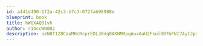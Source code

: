 ```yaml
---
id: a441d490-1f2a-42c3-b7c3-0727ab98988e
blueprint: book
title: hWOXAQB1vh
author: r14ccWN00z
description: oeNBT1Z8CaaMHcRcprEDL30dg8AKNMHpqAuxAaUZFsul0B7bFNI74yCJp2Byc6my6LAHnYC9TrzII5JPN7RiG8pRN9PmobfpTusi
---
```

